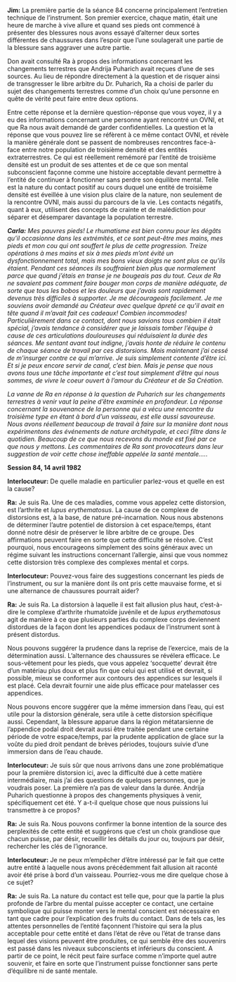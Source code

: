 <p><strong>Jim:</strong> La première partie de la séance 84 concerne principalement l’entretien technique de l’instrument. Son premier exercice, chaque matin, était une heure de marche à vive allure et quand ses pieds ont commencé à présenter des blessures nous avons essayé d’alterner deux sortes différentes de chaussures dans l’espoir que l’une soulagerait une partie de la blessure sans aggraver une autre partie.</p>
<p>Don avait consulté Ra à propos des informations concernant les changements terrestres que Andrija Puharich avait reçues d’une de ses sources. Au lieu de répondre directement à la question et de risquer ainsi de transgresser le libre arbitre du Dr. Puharich, Ra a choisi de parler du sujet des changements terrestres comme d’un choix qu’une personne en quête de vérité peut faire entre deux options.</p>
<p>Entre cette réponse et la dernière question-réponse que vous voyez, il y a eu des informations concernant une personne ayant rencontré un OVNI, et que Ra nous avait demandé de garder confidentielles. La question et la réponse que vous pouvez lire se réfèrent à ce même contact OVNI, et révèle la manière générale dont se passent de nombreuses rencontres face-à-face entre notre population de troisième densité et des entités extraterrestres. Ce qui est réellement remémoré par l’entité de troisième densité est un produit de ses attentes et de ce que son mental subconscient façonne comme une histoire acceptable devant permettre à l’entité de continuer à fonctionner sans perdre son équilibre mental. Telle est la nature du contact positif au cours duquel une entité de troisième densité est éveillée à une vision plus claire de la nature, non seulement de la rencontre OVNI, mais aussi du parcours de la vie. Les contacts négatifs, quant à eux, utilisent des concepts de crainte et de malédiction pour séparer et désemparer davantage la population terrestre.</p>
<p><em><strong>Carla:</strong> Mes pauvres pieds! Le rhumatisme est bien connu pour les dégâts qu’il occasionne dans les extrémités, et ce sont peut-être mes mains, mes pieds et mon cou qui ont souffert le plus de cette progression. Treize opérations à mes mains et six à mes pieds m’ont évité un dysfonctionnement total, mais mes bons vieux doigts ne sont plus ce qu’ils étaient. Pendant ces séances ils souffraient bien plus que normalement parce que quand j’étais en transe je ne bougeais pas du tout. Ceux de Ra ne savaient pas comment faire bouger mon corps de manière adéquate, de sorte que tous les bobos et les douleurs que j’avais sont rapidement devenus très difficiles à supporter. Je me décourageais facilement. Je me souviens avoir demandé au Créateur avec quelque âpreté ce qu’il avait en tête quand il m’avait fait ces cadeaux! Combien incommodes! Particulièrement dans ce contact, dont nous savions tous combien il était spécial, j’avais tendance à considérer que je laissais tomber l’équipe à cause de ces articulations douloureuses qui réduisaient la durée des séances. Me sentant avant tout indigne, j’avais honte de réduire le contenu de chaque séance de travail par ces distorsions. Mais maintenant j’ai cessé de m’insurger contre ce qui m’arrive. Je suis simplement contente d’être ici. Et si je peux encore servir de canal, c’est bien. Mais je pense que nous avons tous une tâche importante et c’est tout simplement d’être qui nous sommes, de vivre le coeur ouvert à l’amour du Créateur et de Sa Création.</em></p>
<p><em>La vanne de Ra en réponse à la question de Puharich sur les changements terrestres à venir vaut la peine d’être examinée en profondeur. La réponse concernant la souvenance de la personne qui a vécu une rencontre du troisième type en étant à bord d’un vaisseau, est elle aussi savoureuse. Nous avons réellement beaucoup de travail à faire sur la manière dont nous expérimentons des événements de nature archétypale, et ceci filtre dans le quotidien. Beaucoup de ce que nous recevons du monde est fixé par ce que nous y mettons. Les commentaires de Ra sont provocateurs dans leur suggestion de voir cette chose ineffable appelée la santé mentale.....</em></p>
<p><strong>Session 84, 14 avril 1982</strong></p>
<p><strong>Interlocuteur:</strong> De quelle maladie en particulier parlez-vous et quelle en est la cause?</p>
<p><strong>Ra:</strong> Je suis Ra. Une de ces maladies, comme vous appelez cette distorsion, est l’arthrite et <em>lupus erythematosus</em>. La cause de ce complexe de distorsions est, à la base, de nature pré-incarnation. Nous nous abstenons de déterminer l’autre potentiel de distorsion à cet espace/temps, étant donné notre désir de préserver le libre arbitre de ce groupe. Des affirmations peuvent faire en sorte que cette difficulté se résolve. C’est pourquoi, nous encourageons simplement des soins généraux avec un régime suivant les instructions concernant l’allergie, ainsi que vous nommez cette distorsion très complexe des complexes mental et corps.</p>
<p><strong>Interlocuteur:</strong> Pouvez-vous faire des suggestions concernant les pieds de l’instrument, ou sur la manière dont ils ont pris cette mauvaise forme, et si une alternance de chaussures pourrait aider?</p>
<p><strong>Ra:</strong> Je suis Ra. La distorsion à laquelle il est fait allusion plus haut, c‘est-à-dire le complexe d’arthrite rhumatoïde juvénile et de <em>lupus erythematosus</em> agit de manière à ce que plusieurs parties du complexe corps deviennent distordues de la façon dont les appendices podaux de l’instrument sont à présent distordus.</p>
<p>Nous pouvons suggérer la prudence dans la reprise de l’exercice, mais de la détermination aussi. L’alternance des chaussures se révélera efficace. Le sous-vêtement pour les pieds, que vous appelez ‘socquette’ devrait être d’un matériau plus doux et plus fin que celui qui est utilisé et devrait, si possible, mieux se conformer aux contours des appendices sur lesquels il est placé. Cela devrait fournir une aide plus efficace pour matelasser ces appendices.</p>
<p>Nous pouvons encore suggérer que la même immersion dans l’eau, qui est utile pour la distorsion générale, sera utile à cette distorsion spécifique aussi. Cependant, la blessure apparue dans la région métatarsienne de l’appendice podal droit devrait aussi être traitée pendant une certaine période de votre espace/temps, par la prudente application de glace sur la voûte du pied droit pendant de brèves périodes, toujours suivie d’une immersion dans de l’eau chaude.</p>
<p><strong>Interlocuteur:</strong> Je suis sûr que nous arrivons dans une zone problématique pour la première distorsion ici, avec la difficulté due à cette matière intermédiaire, mais j’ai des questions de quelques personnes, que je voudrais poser. La première n’a pas de valeur dans la durée. Andrija Puharich questionne à propos des changements physiques à venir, spécifiquement cet été. Y a-t-il quelque chose que nous puissions lui transmettre à ce propos?</p>
<p><strong>Ra:</strong> Je suis Ra. Nous pouvons confirmer la bonne intention de la source des perplexités de cette entité et suggérons que c’est un choix grandiose que chacun puisse, par désir, recueillir les détails du jour ou, toujours par désir, rechercher les clés de l’ignorance.</p>
<p><strong>Interlocuteur:</strong> Je ne peux m’empêcher d’être intéressé par le fait que cette autre entité à laquelle nous avons précédemment fait allusion ait raconté avoir été prise à bord d’un vaisseau. Pourriez-vous me dire quelque chose à ce sujet?</p>
<p><strong>Ra:</strong> Je suis Ra. La nature du contact est telle que, pour que la partie la plus profonde de l’arbre du mental puisse accepter ce contact, une certaine symbolique qui puisse monter vers le mental conscient est nécessaire en tant que cadre pour l’explication des fruits du contact. Dans de tels cas, les attentes personnelles de l’entité façonnent l’histoire qui sera la plus acceptable pour cette entité et dans l’état de rêve ou l’état de transe dans lequel des visions peuvent être produites, ce qui semble être des souvenirs est passé dans les niveaux subconscients et inférieurs du conscient. A partir de ce point, le récit peut faire surface comme n’importe quel autre souvenir, et faire en sorte que l’instrument puisse fonctionner sans perte d’équilibre ni de santé mentale.</p>